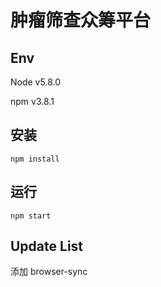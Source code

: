 # 肿瘤筛查众筹平台

## Env
Node v5.8.0

npm v3.8.1

## 安装
```
npm install
```

## 运行
```
npm start
```

## Update List
添加 browser-sync
